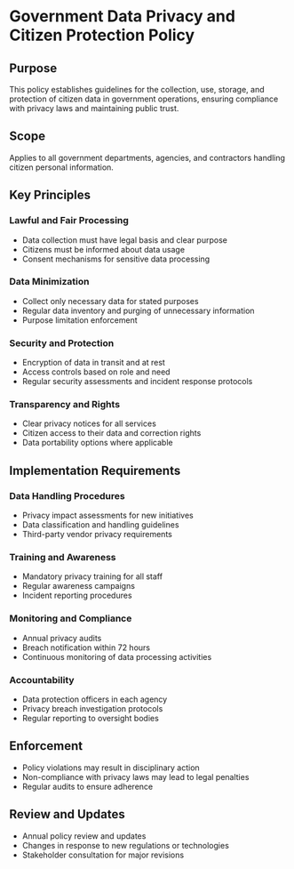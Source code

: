 # Government Data Privacy and Citizen Protection Policy

## Purpose
This policy establishes guidelines for the collection, use, storage, and protection of citizen data in government operations, ensuring compliance with privacy laws and maintaining public trust.

## Scope
Applies to all government departments, agencies, and contractors handling citizen personal information.

## Key Principles

### Lawful and Fair Processing
- Data collection must have legal basis and clear purpose
- Citizens must be informed about data usage
- Consent mechanisms for sensitive data processing

### Data Minimization
- Collect only necessary data for stated purposes
- Regular data inventory and purging of unnecessary information
- Purpose limitation enforcement

### Security and Protection
- Encryption of data in transit and at rest
- Access controls based on role and need
- Regular security assessments and incident response protocols

### Transparency and Rights
- Clear privacy notices for all services
- Citizen access to their data and correction rights
- Data portability options where applicable

## Implementation Requirements

### Data Handling Procedures
- Privacy impact assessments for new initiatives
- Data classification and handling guidelines
- Third-party vendor privacy requirements

### Training and Awareness
- Mandatory privacy training for all staff
- Regular awareness campaigns
- Incident reporting procedures

### Monitoring and Compliance
- Annual privacy audits
- Breach notification within 72 hours
- Continuous monitoring of data processing activities

### Accountability
- Data protection officers in each agency
- Privacy breach investigation protocols
- Regular reporting to oversight bodies

## Enforcement
- Policy violations may result in disciplinary action
- Non-compliance with privacy laws may lead to legal penalties
- Regular audits to ensure adherence

## Review and Updates
- Annual policy review and updates
- Changes in response to new regulations or technologies
- Stakeholder consultation for major revisions
